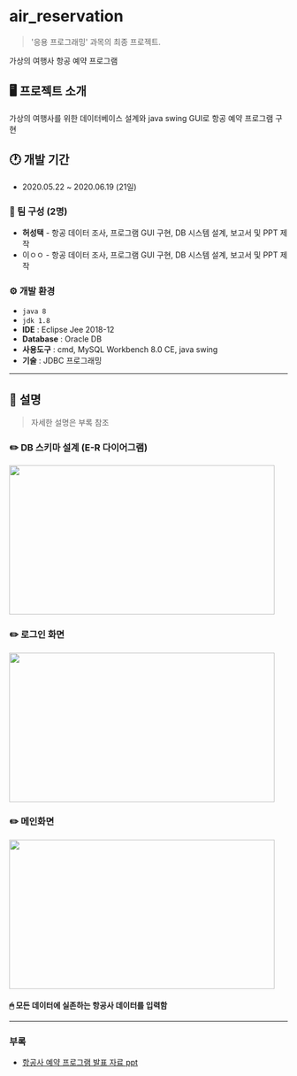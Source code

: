 # air_reservation
> '응용 프로그래밍' 과목의 최종 프로젝트.


가상의 여행사 항공 예약 프로그램


## 🖥 프로젝트 소개
가상의 여행사를 위한 데이터베이스 설계와 java swing GUI로 항공 예약 프로그램 구현


## 🕐 개발 기간
- 2020.05.22 ~ 2020.06.19 (21일)


### 👥 팀 구성 (2명)
- **허성택** - 항공 데이터 조사, 프로그램 GUI 구현, DB 시스템 설계, 보고서 및 PPT 제작
- 이ㅇㅇ - 항공 데이터 조사, 프로그램 GUI 구현, DB 시스템 설계, 보고서 및 PPT 제작


### ⚙️ 개발 환경
- `java 8`
- `jdk 1.8`
- **IDE** : Eclipse Jee 2018-12
- **Database** : Oracle DB
- **사용도구** : cmd, MySQL Workbench 8.0 CE, java swing
- **기술** : JDBC 프로그래밍

---

## 📌 설명
> 자세한 설명은 부록 참조

### ✏️ DB 스키마 설계 (E-R 다이어그램)
<img src="https://user-images.githubusercontent.com/121115266/210311128-3087136d-52fd-4579-98a5-9b951adda79d.png" width="480" height="270">

### ✏️ 로그인 화면
<img src="https://user-images.githubusercontent.com/121115266/210311395-7ee97f28-fafe-420a-ad31-fe9d1b224997.png" width="480" height="270">

### ✏️ 메인화면
<img src="https://user-images.githubusercontent.com/121115266/210311571-c32ccf11-2d3b-484e-8ea1-ae4819b82d6c.png" width="480" height="270">

#### 🖱 모든 데이터에 실존하는 항공사 데이터를 입력함


---

### 부록
- [항공사 예약 프로그램 발표 자료 ppt](https://github.com/taek-project/JSINC/files/10334721/default.pptx)


